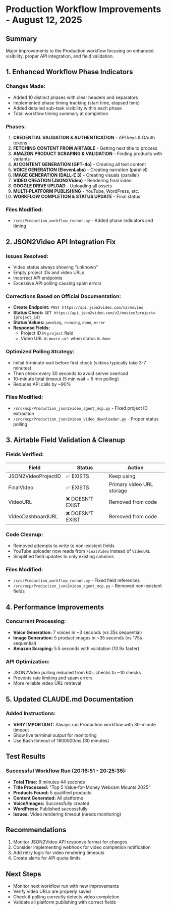 # Production Workflow Improvements - August 12, 2025

## Summary
Major improvements to the Production workflow focusing on enhanced visibility, proper API integration, and field validation.

## 1. Enhanced Workflow Phase Indicators
### Changes Made:
- Added 10 distinct phases with clear headers and separators
- Implemented phase timing tracking (start time, elapsed time)
- Added detailed sub-task visibility within each phase
- Total workflow timing summary at completion

### Phases:
1. **CREDENTIAL VALIDATION & AUTHENTICATION** - API keys & OAuth tokens
2. **FETCHING CONTENT FROM AIRTABLE** - Getting next title to process
3. **AMAZON PRODUCT SCRAPING & VALIDATION** - Finding products with variants
4. **AI CONTENT GENERATION (GPT-4o)** - Creating all text content
5. **VOICE GENERATION (ElevenLabs)** - Creating narration (parallel)
6. **IMAGE GENERATION (DALL-E 3)** - Creating visuals (parallel)
7. **VIDEO CREATION (JSON2Video)** - Rendering final video
8. **GOOGLE DRIVE UPLOAD** - Uploading all assets
9. **MULTI-PLATFORM PUBLISHING** - YouTube, WordPress, etc.
10. **WORKFLOW COMPLETION & STATUS UPDATE** - Final status

### Files Modified:
- `/src/Production_workflow_runner.py` - Added phase indicators and timing

## 2. JSON2Video API Integration Fix
### Issues Resolved:
- Video status always showing "unknown"
- Empty project IDs and video URLs
- Incorrect API endpoints
- Excessive API polling causing spam errors

### Corrections Based on Official Documentation:
- **Create Endpoint:** `POST https://api.json2video.com/v2/movies`
- **Status Check:** `GET https://api.json2video.com/v2/movies?project={project_id}`
- **Status Values:** `pending`, `running`, `done`, `error`
- **Response Fields:** 
  - Project ID in `project` field
  - Video URL in `movie.url` when status is `done`

### Optimized Polling Strategy:
- Initial 5-minute wait before first check (videos typically take 3-7 minutes)
- Then check every 30 seconds to avoid server overload
- 10-minute total timeout (5 min wait + 5 min polling)
- Reduces API calls by ~90%

### Files Modified:
- `/src/mcp/Production_json2video_agent_mcp.py` - Fixed project ID extraction
- `/src/mcp/Production_json2video_video_downloader.py` - Proper status polling

## 3. Airtable Field Validation & Cleanup
### Fields Verified:
| Field | Status | Action |
|-------|--------|--------|
| JSON2VideoProjectID | ✅ EXISTS | Keep using |
| FinalVideo | ✅ EXISTS | Primary video URL storage |
| VideoURL | ❌ DOESN'T EXIST | Removed from code |
| VideoDashboardURL | ❌ DOESN'T EXIST | Removed from code |

### Code Cleanup:
- Removed attempts to write to non-existent fields
- YouTube uploader now reads from `FinalVideo` instead of `VideoURL`
- Simplified field updates to only existing columns

### Files Modified:
- `/src/Production_workflow_runner.py` - Fixed field references
- `/src/mcp/Production_json2video_agent_mcp.py` - Removed non-existent fields

## 4. Performance Improvements
### Concurrent Processing:
- **Voice Generation:** 7 voices in ~3 seconds (vs 35s sequential)
- **Image Generation:** 5 product images in ~35 seconds (vs 175s sequential)
- **Amazon Scraping:** 5.5 seconds with validation (10.9x faster)

### API Optimization:
- JSON2Video polling reduced from 60+ checks to ~10 checks
- Prevents rate limiting and spam errors
- More reliable video URL retrieval

## 5. Updated CLAUDE.md Documentation
### Added Instructions:
- **VERY IMPORTANT:** Always run Production workflow with 30-minute timeout
- Show live terminal output for monitoring
- Use Bash timeout of 1800000ms (30 minutes)

## Test Results
### Successful Workflow Run (20:16:51 - 20:25:35):
- **Total Time:** 8 minutes 44 seconds
- **Title Processed:** "Top 5 Value-for-Money Webcam Mounts 2025"
- **Products Found:** 5 qualified products
- **Content Generated:** All platforms
- **Voice/Images:** Successfully created
- **WordPress:** Published successfully
- **Issues:** Video rendering timeout (needs monitoring)

## Recommendations
1. Monitor JSON2Video API response format for changes
2. Consider implementing webhook for video completion notification
3. Add retry logic for video rendering timeouts
4. Create alerts for API quota limits

## Next Steps
- Monitor next workflow run with new improvements
- Verify video URLs are properly saved
- Check if polling correctly detects video completion
- Validate all platform publishing with correct fields